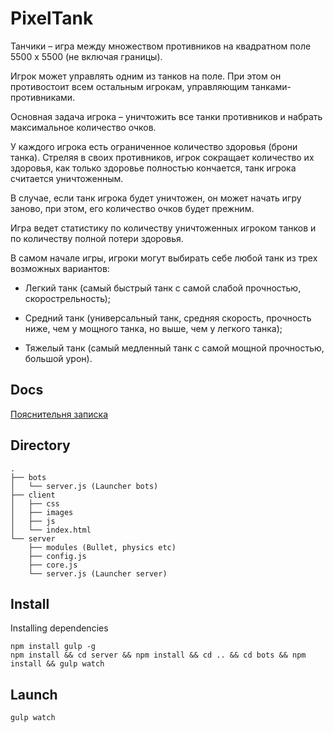 # PixelTank

Танчики – игра между множеством противников на квадратном поле 5500 x 5500 (не включая границы).

Игрок может управлять одним из танков на поле. При этом он противостоит всем остальным игрокам, управляющим танками-противниками.

Основная задача игрока – уничтожить все танки противников и набрать максимальное количество очков.

У каждого игрока есть ограниченное количество здоровья (брони танка). Стреляя в своих противников, игрок сокращает количество их здоровья, как только здоровье полностью кончается, танк игрока считается уничтоженным.

В случае, если танк игрока будет уничтожен, он может начать игру заново, при этом, его количество очков будет прежним.

Игра ведет статистику по количеству уничтоженных игроком танков и по количеству полной потери здоровья.

В самом начале игры, игроки могут выбирать себе любой танк из трех возможных вариантов:

* Легкий танк (самый быстрый танк с самой слабой прочностью, скорострельность);

* Средний танк (универсальный танк, средняя скорость, прочность ниже, чем у мощного танка, но выше, чем у легкого танка);

* Тяжелый танк (самый медленный танк с самой мощной прочностью, большой урон).


## Docs

[Пояснительня записка][1]

[1]: https://docs.google.com/document/d/1uzHMWpqd1MHxMHRABPfHjbV0-8PezXRKPvwEwFB1-_A

## Directory
```
.
├── bots
│   └── server.js (Launcher bots)
├── client
│   ├── css
│   ├── images
│   ├── js
│   └── index.html
└── server
    ├── modules (Bullet, physics etc)
    ├── config.js
    ├── core.js
    └── server.js (Launcher server)
```

## Install
Installing dependencies
```
npm install gulp -g
npm install && cd server && npm install && cd .. && cd bots && npm install && gulp watch
```
## Launch
```
gulp watch
```
